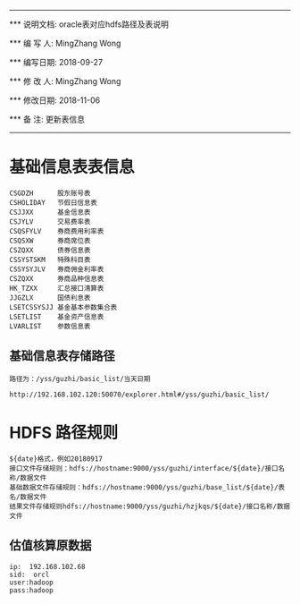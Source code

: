****************************************************************************************

*** 说明文档: oracle表对应hdfs路径及表说明

*** 编 写 人:  MingZhang Wong

*** 编写日期:  2018-09-27

*** 修 改 人:  MingZhang Wong

*** 修改日期:  2018-11-06

*** 备    注:  更新表信息

*****************************************************************************************

# 基础信息表表信息


    CSGDZH      股东账号表
    CSHOLIDAY   节假日信息表
    CSJJXX      基金信息表
    CSJYLV      交易费率表
    CSQSFYLV    券商费用利率表
    CSQSXW      券商席位表
    CSZQXX      债券信息表
    CSSYSTSKM   特殊科目表
    CSSYSYJLV   券商佣金利率表
    CSZQXX      券商品种信息表
    HK_TZXX     汇总接口清算表
    JJGZLX      国债利息表  
    LSETCSSYSJJ 基金基本参数集合表
    LSETLIST    基金资产信息表
    LVARLIST    参数信息表

## 基础信息表存储路径
    路径为：/yss/guzhi/basic_list/当天日期
    
    http://192.168.102.120:50070/explorer.html#/yss/guzhi/basic_list/

# HDFS 路径规则
    ${date}格式，例如20180917
    接口文件存储规则：hdfs://hostname:9000/yss/guzhi/interface/${date}/接口名称/数据文件
    基础数据文件存储规则：hdfs://hostname:9000/yss/guzhi/base_list/${date}/表名/数据文件
    结果文件存储规则hdfs://hostname:9000/yss/guzhi/hzjkqs/${date}/接口名称/数据文件
    
## 估值核算原数据
    ip:  192.168.102.68
    sid:  orcl
    user:hadoop
    pass:hadoop